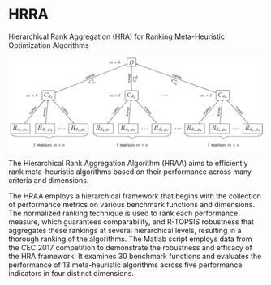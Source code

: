# HRRA
 Hierarchical Rank Aggregation (HRA) for Ranking Meta-Heuristic Optimization Algorithms

![Tree structure of the Hierarchical Rank Aggregation Algorithm (HRAA) using TOPSIS.](doc/HRRA_tree_structure.png)

The Hierarchical Rank Aggregation Algorithm (HRAA) aims to efficiently rank meta-heuristic algorithms based on their performance across many criteria and dimensions.

The HRAA employs a hierarchical framework that begins with the collection of performance metrics on various benchmark functions and dimensions. The normalized ranking technique is used to rank each performance measure, which guarantees comparability, and R-TOPSIS robustness that aggregates these rankings at several hierarchical levels, resulting in a thorough ranking of the algorithms. 
The Matlab script employs data from the CEC'2017 competition to demonstrate the robustness and efficacy of the HRA framework. It examines 30 benchmark functions and evaluates the performance of 13 meta-heuristic algorithms across five performance indicators in four distinct dimensions. 